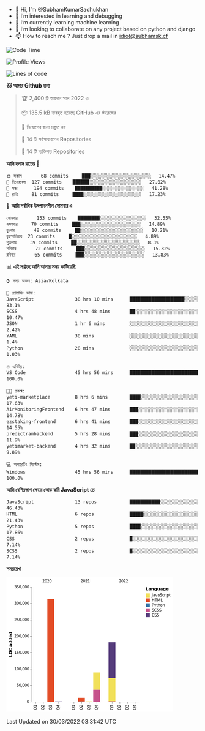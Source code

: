 - 👋 Hi, I’m @SubhamKumarSadhukhan
- 👀 I’m interested in learning and debugging
- 🌱 I’m currently learning machine learning
- 💞️ I’m looking to collaborate on any project based on python and django
- 📫 How to reach me ?
      Just drop a mail in idiot@subhamsk.cf

<!---
SubhamKumarSadhukhan/SubhamKumarSadhukhan is a ✨ special ✨ repository because its `README.md` (this file) appears on your GitHub profile.
You can click the Preview link to take a look at your changes.
--->


<!--START_SECTION:waka-->
![Code Time](http://img.shields.io/badge/Code%20Time-365%20hrs%208%20mins-blue)

![Profile Views](http://img.shields.io/badge/%E0%A6%AA%E0%A7%8D%E0%A6%B0%E0%A7%8B%E0%A6%AB%E0%A6%BE%E0%A6%87%E0%A6%B2%20%E0%A6%A6%E0%A6%B0%E0%A7%8D%E0%A6%B6%E0%A6%A8-2-blue)

![Lines of code](https://img.shields.io/badge/%E0%A6%B9%E0%A7%8D%E0%A6%AF%E0%A6%BE%E0%A6%B2%E0%A7%8B%20%E0%A6%93%E0%A6%AF%E0%A6%BC%E0%A6%BE%E0%A6%B0%E0%A7%8D%E0%A6%B2%E0%A7%8D%E0%A6%A1%20%E0%A6%A5%E0%A7%87%E0%A6%95%E0%A7%87%20%E0%A6%86%E0%A6%AE%E0%A6%BF%20%E0%A6%B2%E0%A6%BF%E0%A6%96%E0%A7%87%E0%A6%9B%E0%A6%BF-597%20Thousand%20%E0%A6%95%E0%A7%8B%E0%A6%A1%E0%A7%87%E0%A6%B0%20%E0%A6%B2%E0%A6%BE%E0%A6%87%E0%A6%A8-blue)

**🐱 আমার Github তথ্য** 

> 🏆 2,400 টি অবদান সাল 2022 এ
 > 
> 📦 135.5 kB ব্যবহৃত হয়েছে GitHub এর স্টরেজের 
 > 
> 🚫 নিয়োগের জন্য প্রস্তুত নয়
 > 
> 📜 14 টি সর্বসাধারণের Repositories 
 > 
> 🔑 14 টি ব্যক্তিগত Repositories  
 > 
**আমি হলাম রাতের 🦉** 

```text
🌞 সকাল       68 commits     ███░░░░░░░░░░░░░░░░░░░░░░   14.47% 
🌆 দিনেরবেলা  127 commits    ██████░░░░░░░░░░░░░░░░░░░   27.02% 
🌃 সন্ধা      194 commits    ██████████░░░░░░░░░░░░░░░   41.28% 
🌙 রাত্রি     81 commits     ████░░░░░░░░░░░░░░░░░░░░░   17.23%

```
📅 **আমি সর্বাধিক উৎপাদনশীল সোমবার এ** 

```text
সোমবার       153 commits    ████████░░░░░░░░░░░░░░░░░   32.55% 
মঙ্গলবার     70 commits     ███░░░░░░░░░░░░░░░░░░░░░░   14.89% 
বুধবার       48 commits     ██░░░░░░░░░░░░░░░░░░░░░░░   10.21% 
বৃহস্পতিবার  23 commits     █░░░░░░░░░░░░░░░░░░░░░░░░   4.89% 
শুক্রবার     39 commits     ██░░░░░░░░░░░░░░░░░░░░░░░   8.3% 
শনিবার       72 commits     ███░░░░░░░░░░░░░░░░░░░░░░   15.32% 
রবিবার       65 commits     ███░░░░░░░░░░░░░░░░░░░░░░   13.83%

```


📊 **এই সপ্তাহে আমি আমার সময় কাটিয়েছি** 

```text
⌚︎ সময় অঞ্চল: Asia/Kolkata

💬 প্রোগ্রামিং ভাষা: 
JavaScript               38 hrs 10 mins      ████████████████████░░░░░   83.1% 
SCSS                     4 hrs 48 mins       ██░░░░░░░░░░░░░░░░░░░░░░░   10.47% 
JSON                     1 hr 6 mins         ░░░░░░░░░░░░░░░░░░░░░░░░░   2.42% 
YAML                     38 mins             ░░░░░░░░░░░░░░░░░░░░░░░░░   1.4% 
Python                   28 mins             ░░░░░░░░░░░░░░░░░░░░░░░░░   1.03%

🔥 এডিটর: 
VS Code                  45 hrs 56 mins      █████████████████████████   100.0%

🐱‍💻 প্রকল্ম: 
yeti-marketplace         8 hrs 6 mins        ████░░░░░░░░░░░░░░░░░░░░░   17.63% 
AirMonitoringFrontend    6 hrs 47 mins       ███░░░░░░░░░░░░░░░░░░░░░░   14.78% 
ezstaking-frontend       6 hrs 41 mins       ███░░░░░░░░░░░░░░░░░░░░░░   14.55% 
predictrambackend        5 hrs 28 mins       ███░░░░░░░░░░░░░░░░░░░░░░   11.9% 
yetimarket-backend       4 hrs 32 mins       ██░░░░░░░░░░░░░░░░░░░░░░░   9.89%

💻 অপারেটিং সিস্টেম: 
Windows                  45 hrs 56 mins      █████████████████████████   100.0%

```

**আমি বেশিরভাগ ক্ষেত্রে কোড করি JavaScript তে** 

```text
JavaScript               13 repos            ███████████░░░░░░░░░░░░░░   46.43% 
HTML                     6 repos             █████░░░░░░░░░░░░░░░░░░░░   21.43% 
Python                   5 repos             ████░░░░░░░░░░░░░░░░░░░░░   17.86% 
CSS                      2 repos             █░░░░░░░░░░░░░░░░░░░░░░░░   7.14% 
SCSS                     2 repos             █░░░░░░░░░░░░░░░░░░░░░░░░   7.14%

```


**সময়রেখা**

![Chart not found](https://raw.githubusercontent.com/SubhamKumarSadhukhan/SubhamKumarSadhukhan/main/charts/bar_graph.png) 


 Last Updated on 30/03/2022 03:31:42 UTC
<!--END_SECTION:waka-->
